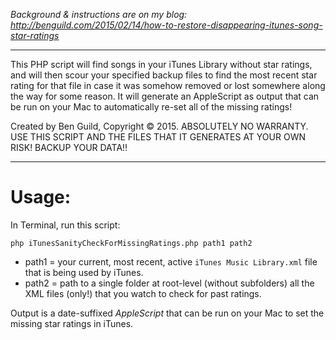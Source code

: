 *Background & instructions are on my blog: http://benguild.com/2015/02/14/how-to-restore-disappearing-itunes-song-star-ratings*

---------------

This PHP script will find songs in your iTunes Library without star ratings, and will then scour your specified backup files to find the most recent star rating for that file in case it was somehow removed or lost somewhere along the way for some reason. It will generate an AppleScript as output that can be run on your Mac to automatically re-set all of the missing ratings!

Created by Ben Guild, Copyright © 2015. ABSOLUTELY NO WARRANTY. USE THIS SCRIPT AND THE FILES THAT IT GENERATES AT YOUR OWN RISK! BACKUP YOUR DATA!!

---------------

# Usage:

In Terminal, run this script:

`php iTunesSanityCheckForMissingRatings.php path1 path2`
- path1 = your current, most recent, active `iTunes Music Library.xml` file that is being used by iTunes.
- path2 = path to a single folder at root-level (without subfolders) all the XML files (only!) that you watch to check for past ratings.

Output is a date-suffixed *AppleScript* that can be run on your Mac to set the missing star ratings in iTunes.
